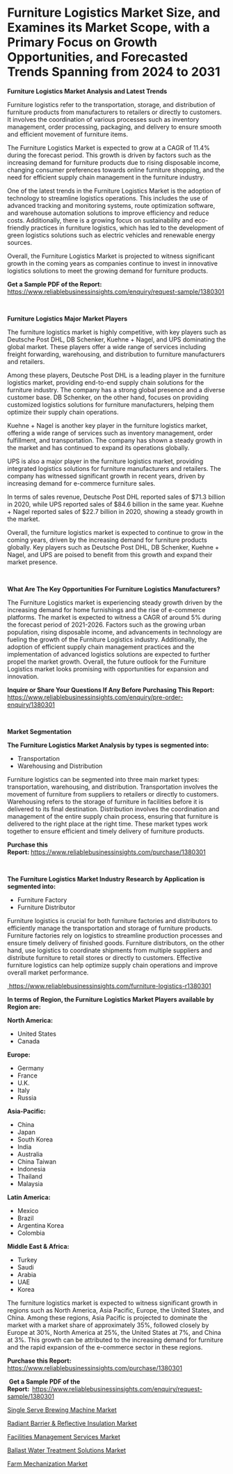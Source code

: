 <p><h1>Furniture Logistics Market Size, and Examines its Market Scope, with a Primary Focus on Growth Opportunities, and Forecasted Trends Spanning from 2024 to 2031</h1></p><p><strong>Furniture Logistics Market Analysis and Latest Trends</strong></p>
<p><p>Furniture logistics refer to the transportation, storage, and distribution of furniture products from manufacturers to retailers or directly to customers. It involves the coordination of various processes such as inventory management, order processing, packaging, and delivery to ensure smooth and efficient movement of furniture items.</p><p>The Furniture Logistics Market is expected to grow at a CAGR of 11.4% during the forecast period. This growth is driven by factors such as the increasing demand for furniture products due to rising disposable income, changing consumer preferences towards online furniture shopping, and the need for efficient supply chain management in the furniture industry.</p><p>One of the latest trends in the Furniture Logistics Market is the adoption of technology to streamline logistics operations. This includes the use of advanced tracking and monitoring systems, route optimization software, and warehouse automation solutions to improve efficiency and reduce costs. Additionally, there is a growing focus on sustainability and eco-friendly practices in furniture logistics, which has led to the development of green logistics solutions such as electric vehicles and renewable energy sources.</p><p>Overall, the Furniture Logistics Market is projected to witness significant growth in the coming years as companies continue to invest in innovative logistics solutions to meet the growing demand for furniture products.</p></p>
<p><strong>Get a Sample PDF of the Report:&nbsp;</strong> <a href="https://www.reliablebusinessinsights.com/enquiry/request-sample/1380301">https://www.reliablebusinessinsights.com/enquiry/request-sample/1380301</a></p>
<p>&nbsp;</p>
<p><strong>Furniture Logistics Major Market Players</strong></p>
<p><p>The furniture logistics market is highly competitive, with key players such as Deutsche Post DHL, DB Schenker, Kuehne + Nagel, and UPS dominating the global market. These players offer a wide range of services including freight forwarding, warehousing, and distribution to furniture manufacturers and retailers.</p><p>Among these players, Deutsche Post DHL is a leading player in the furniture logistics market, providing end-to-end supply chain solutions for the furniture industry. The company has a strong global presence and a diverse customer base. DB Schenker, on the other hand, focuses on providing customized logistics solutions for furniture manufacturers, helping them optimize their supply chain operations.</p><p>Kuehne + Nagel is another key player in the furniture logistics market, offering a wide range of services such as inventory management, order fulfillment, and transportation. The company has shown a steady growth in the market and has continued to expand its operations globally.</p><p>UPS is also a major player in the furniture logistics market, providing integrated logistics solutions for furniture manufacturers and retailers. The company has witnessed significant growth in recent years, driven by increasing demand for e-commerce furniture sales.</p><p>In terms of sales revenue, Deutsche Post DHL reported sales of $71.3 billion in 2020, while UPS reported sales of $84.6 billion in the same year. Kuehne + Nagel reported sales of $22.7 billion in 2020, showing a steady growth in the market.</p><p>Overall, the furniture logistics market is expected to continue to grow in the coming years, driven by the increasing demand for furniture products globally. Key players such as Deutsche Post DHL, DB Schenker, Kuehne + Nagel, and UPS are poised to benefit from this growth and expand their market presence.</p></p>
<p>&nbsp;</p>
<p><strong>What Are The Key Opportunities For Furniture Logistics Manufacturers?</strong></p>
<p><p>The Furniture Logistics market is experiencing steady growth driven by the increasing demand for home furnishings and the rise of e-commerce platforms. The market is expected to witness a CAGR of around 5% during the forecast period of 2021-2026. Factors such as the growing urban population, rising disposable income, and advancements in technology are fueling the growth of the Furniture Logistics industry. Additionally, the adoption of efficient supply chain management practices and the implementation of advanced logistics solutions are expected to further propel the market growth. Overall, the future outlook for the Furniture Logistics market looks promising with opportunities for expansion and innovation.</p></p>
<p><strong>Inquire or Share Your Questions If Any Before Purchasing This Report:</strong> <a href="https://www.reliablebusinessinsights.com/enquiry/pre-order-enquiry/1380301">https://www.reliablebusinessinsights.com/enquiry/pre-order-enquiry/1380301</a></p>
<p>&nbsp;</p>
<p><strong>Market Segmentation</strong></p>
<p><strong>The Furniture Logistics Market Analysis by types is segmented into:</strong></p>
<p><ul><li>Transportation</li><li>Warehousing and Distribution</li></ul></p>
<p><p>Furniture logistics can be segmented into three main market types: transportation, warehousing, and distribution. Transportation involves the movement of furniture from suppliers to retailers or directly to customers. Warehousing refers to the storage of furniture in facilities before it is delivered to its final destination. Distribution involves the coordination and management of the entire supply chain process, ensuring that furniture is delivered to the right place at the right time. These market types work together to ensure efficient and timely delivery of furniture products.</p></p>
<p><strong>Purchase this Report:&nbsp;</strong><a href="https://www.reliablebusinessinsights.com/purchase/1380301">https://www.reliablebusinessinsights.com/purchase/1380301</a></p>
<p>&nbsp;</p>
<p><strong>The Furniture Logistics Market Industry Research by Application is segmented into:</strong></p>
<p><ul><li>Furniture Factory</li><li>Furniture Distributor</li></ul></p>
<p><p>Furniture logistics is crucial for both furniture factories and distributors to efficiently manage the transportation and storage of furniture products. Furniture factories rely on logistics to streamline production processes and ensure timely delivery of finished goods. Furniture distributors, on the other hand, use logistics to coordinate shipments from multiple suppliers and distribute furniture to retail stores or directly to customers. Effective furniture logistics can help optimize supply chain operations and improve overall market performance.</p></p>
<p><a href="https://www.reliablebusinessinsights.com/furniture-logistics-r1380301">&nbsp;https://www.reliablebusinessinsights.com/furniture-logistics-r1380301</a></p>
<p><strong>In terms of Region, the Furniture Logistics Market Players available by Region are:</strong></p>
<p>
    <p> <strong> North America: </strong>
        <ul>
            <li>United States</li>
            <li>Canada</li>
        </ul>
        </p> 
    <p> <strong> Europe: </strong>
        <ul>
            <li>Germany</li>
            <li>France</li>
            <li>U.K.</li>
            <li>Italy</li>
            <li>Russia</li>
        </ul>
        </p> 
    <p> <strong> Asia-Pacific: </strong>
        <ul>
            <li>China</li>
            <li>Japan</li>
            <li>South Korea</li>
            <li>India</li>
            <li>Australia</li>
            <li>China Taiwan</li>
            <li>Indonesia</li>
            <li>Thailand</li>
            <li>Malaysia</li>
        </ul>
        </p> 
    <p> <strong> Latin America: </strong>
        <ul>
            <li>Mexico</li>
            <li>Brazil</li>
            <li>Argentina Korea</li>
            <li>Colombia</li>
        </ul>
        </p> 
    <p> <strong> Middle East & Africa: </strong>
        <ul>
            <li>Turkey</li>
            <li>Saudi</li>
            <li>Arabia</li>
            <li>UAE</li>
            <li>Korea</li>
        </ul>
    </p>
    </p>
<p><p>The furniture logistics market is expected to witness significant growth in regions such as North America, Asia Pacific, Europe, the United States, and China. Among these regions, Asia Pacific is projected to dominate the market with a market share of approximately 35%, followed closely by Europe at 30%, North America at 25%, the United States at 7%, and China at 3%. This growth can be attributed to the increasing demand for furniture and the rapid expansion of the e-commerce sector in these regions.</p></p>
<p><strong>Purchase this Report: </strong><a href="https://www.reliablebusinessinsights.com/purchase/1380301">https://www.reliablebusinessinsights.com/purchase/1380301</a></p>
<p>&nbsp;<strong>Get a Sample PDF of the Report:&nbsp;&nbsp;</strong><a href="https://www.reliablebusinessinsights.com/enquiry/request-sample/1380301">https://www.reliablebusinessinsights.com/enquiry/request-sample/1380301</a></p>
<p><strong></strong></p>
<p><p><a href="https://www.linkedin.com/pulse/single-serve-brewing-machine-market-size-share-trends-analysis-gsoje">Single Serve Brewing Machine Market</a></p><p><a href="https://www.linkedin.com/pulse/radiant-barrier-reflective-insulation-market-overview-vwb7e">Radiant Barrier & Reflective Insulation Market</a></p><p><a href="https://github.com/bmorecock/Market-Research-Report-List-4/blob/main/facilities-management-services-market.md">Facilities Management Services Market</a></p><p><a href="https://medium.com/@karinaokon97/ballast-water-treatment-solutions-market-emerging-trends-and-future-prospects-for-period-from-2024-f99eb012c765">Ballast Water Treatment Solutions Market</a></p><p><a href="https://github.com/drzsklfn31/Market-Research-Report-List-1/blob/main/farm-mechanization-market.md">Farm Mechanization Market</a></p></p>